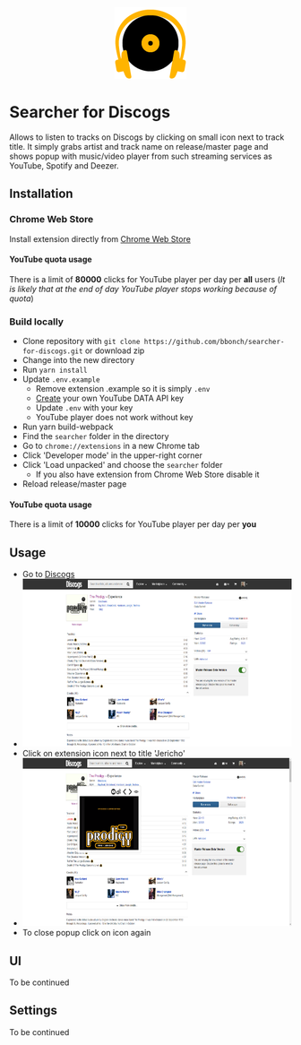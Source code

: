 <div align='center'>
  <img alt='Searcher for Discogs' src='https://github.com/bbonch/searcher-for-discogs/blob/main/src/images/icon.png'/>
</div>

# Searcher for Discogs
Allows to listen to tracks on Discogs by clicking on small icon next to track title. It simply grabs artist and track name on release/master page and shows popup with music/video player from such streaming services as YouTube, Spotify and Deezer.

## Installation

### Chrome Web Store
Install extension directly from [Chrome Web Store](https://chrome.google.com/webstore/detail/searcher-for-discogs/kfaklaicipagejpdmnefheakeoikempa)

#### YouTube quota usage
There is a limit of **80000** clicks for YouTube player per day per **all** users (*It is likely that at the end of day YouTube player stops working because of quota*)

### Build locally
- Clone repository with `git clone https://github.com/bbonch/searcher-for-discogs.git` or download zip
- Change into the new directory
- Run `yarn install`
- Update `.env.example`
    - Remove extension .example so it is simply `.env`
    - [Create](https://rapidapi.com/blog/how-to-get-youtube-api-key) your own YouTube DATA API key
    - Update `.env` with your key
    - YouTube player does not work without key
- Run yarn build-webpack
- Find the `searcher` folder in the directory
- Go to `chrome://extensions` in a new Chrome tab
- Click 'Developer mode' in the upper-right corner
- Click 'Load unpacked' and choose the `searcher` folder
    - If you also have extension from Chrome Web Store disable it
- Reload release/master page

#### YouTube quota usage
There is a limit of **10000** clicks for YouTube player per day per **you**

## Usage

- Go to [Discogs](https://www.discogs.com/master/8585-The-Prodigy-Experience)
- <img src='https://github.com/bbonch/searcher-for-discogs/blob/main/screenshots/1.png' height='300' />
- Click on extension icon next to title 'Jericho'
- <img src='https://github.com/bbonch/searcher-for-discogs/blob/main/screenshots/2.png' height='300' />
- To close popup click on icon again

## UI
To be continued

## Settings
To be continued
